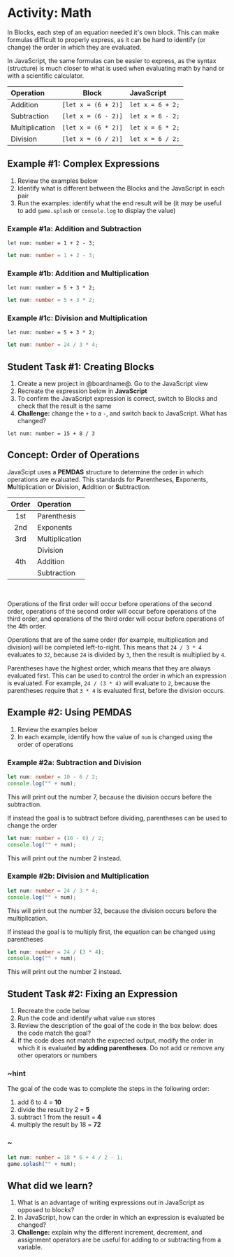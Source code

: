 # Activity: Math

In Blocks, each step of an equation needed it's own block. This can make formulas difficult to properly express, as it can be hard to identify (or change) the order in which they are evaluated.

In JavaScript, the same formulas can be easier to express, as the syntax (structure) is much closer to what is used when evaluating math by hand or with a scientific calculator.

| Operation         | Block                 | JavaScript            |
| :---------------- | :-------------------: | :-------------------- |
| Addition          | `[let x = (6 + 2)]`   | `let x = 6 + 2;`      |
| Subtraction       | `[let x = (6 - 2)]`   | `let x = 6 - 2;`      |
| Multiplication    | `[let x = (6 * 2)]`   | `let x = 6 * 2;`      |
| Division          | `[let x = (6 / 2)]`   | `let x = 6 / 2;`      |

## Example #1: Complex Expressions

1. Review the examples below
2. Identify what is different between the Blocks and the JavaScript in each pair
3. Run the examples: identify what the end result will be (it may be useful to add ``game.splash`` or ``console.log`` to display the value)

### Example #1a: Addition and Subtraction

```blocks
let num: number = 1 + 2 - 3;
```

```typescript
let num: number = 1 + 2 - 3;
```

### Example #1b: Addition and Multiplication

```blocks
let num: number = 5 + 3 * 2;
```

```typescript
let num: number = 5 + 3 * 2;
```

### Example #1c: Division and Multiplication

```blocks
let num: number = 5 + 3 * 2;
```

```typescript
let num: number = 24 / 3 * 4;
```

## Student Task #1: Creating Blocks

1. Create a new project in @boardname@. Go to the JavaScript view
2. Recreate the expression below in **JavaScript**
3. To confirm the JavaScript expression is correct, switch to Blocks and check that the result is the same
4. **Challenge:** change the ``+`` to a ``-``, and switch back to JavaScript. What has changed?

```blocks
let num: number = 15 + 8 / 3
```

## Concept: Order of Operations

JavaScipt uses a **PEMDAS** structure to determine the order in which operations are evaluated. This standards for **P**arentheses, **E**xponents, **M**ultiplication or **D**ivision, **A**ddition or **S**ubtraction.

| Order	| Operation         |
| :---:	| :---------------- |
| 1st   | Parenthesis       |
| 2nd   | Exponents         |
| 3rd   | Multiplication    |
|       | Division          |
| 4th   | Addition          |
|       | Subtraction       |

<br />

Operations of the first order will occur before operations of the second order, operations of the second order will occur before operations of the third order, and operations of the third order will occur before operations of the 4th order.

Operations that are of the same order (for example, multiplication and division) will be completed left-to-right. This means that ``24 / 3 * 4`` evaluates to ``32``, because ``24`` is divided by ``3``, then the result is multiplied by ``4``.

Parentheses have the highest order, which means that they are always evaluated first. This can be used to control the order in which an expression is evaluated. For example, ``24 / (3 * 4)`` will evaluate to ``2``, because the parentheses require that ``3 * 4`` is evaluated first, before the division occurs.

## Example #2: Using PEMDAS

1. Review the examples below
2. In each example, identify how the value of ``num`` is changed using the order of operations

### Example #2a: Subtraction and Division

```typescript
let num: number = 10 - 6 / 2;
console.log("" + num);
```

This will print out the number 7, because the division occurs before the subtraction.

If instead the goal is to subtract before dividing, parentheses can be used to change the order

```typescript
let num: number = (10 - 6) / 2;
console.log("" + num);
```

This will print out the number 2 instead.

### Example #2b: Division and Multiplication

```typescript
let num: number = 24 / 3 * 4;
console.log("" + num);
```

This will print out the number 32, because the division occurs before the multiplication.

If instead the goal is to multiply first, the equation can be changed using parentheses

```typescript
let num: number = 24 / (3 * 4);
console.log("" + num);
```

This will print out the number 2 instead.

## Student Task #2: Fixing an Expression

1. Recreate the code below
2. Run the code and identify what value ``num`` stores
3. Review the description of the goal of the code in the box below: does the code match the goal?
4. If the code does not match the expected output, modify the order in which it is evaluated **by adding parentheses**. Do not add or remove any other operators or numbers 

### ~hint

The goal of the code was to complete the steps in the following order:

1. add 6 to 4 = **10**
2. divide the result by 2 = **5**
3. subtract 1 from the result = **4**
4. multiply the result by 18 = **72**

### ~

```typescript
let num: number = 18 * 6 + 4 / 2 - 1;
game.splash("" + num);
```

## What did we learn?

1. What is an advantage of writing expressions out in JavaScript as opposed to blocks?
2. In JavaScript, how can the order in which an expression is evaluated be changed?
3. **Challenge:** explain why the different increment, decrement, and assignment operators are be useful for adding to or subtracting from a variable. 